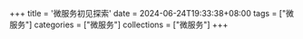 +++
title = '微服务初见探索'
date = 2024-06-24T19:33:38+08:00
tags = ["微服务"]
categories = ["微服务"]
collections = ["微服务"]
+++
